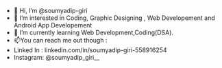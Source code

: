 - 👋 Hi, I’m @soumyadip-giri
- 👀 I’m interested in Coding, Graphic Designing , Web Developement and Android App Developement
- 🌱 I’m currently learning Web Development,Coding(DSA).
- 📫You can reach me out though :
- Linked In : linkedin.com/in/soumyadip-giri-558916254
- Instagram: @soumyadip_giri__

<!---
soumyadip-giri/soumyadip-giri is a ✨ special ✨ repository because its `README.md` (this file) appears on your GitHub profile.
You can click the Preview link to take a look at your changes.
--->
